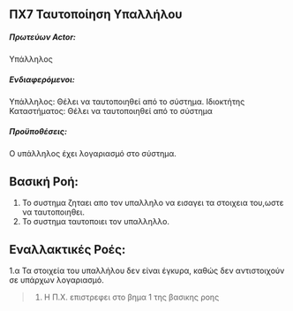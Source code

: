 ΠΧ7 Ταυτοποίηση Υπαλλήλου
---

##### Πρωτεύων Actor:
Υπάλληλος

##### Ενδιαφερόμενοι:
Υπάλληλος: Θέλει να ταυτοποιηθεί από το σύστημα.
Ιδιοκτήτης Καταστήματος: Θέλει να ταυτοποιηθεί από το σύστημα

##### Προϋποθέσεις:
Ο υπάλληλος έχει λογαριασμό στο σύστημα.

## Βασική Ροή:
1. Το συστημα ζηταει απο τον υπαλληλο να εισαγει τα στοιχεια του,ωστε να ταυτοποιηθει.
2. Το συστημα ταυτοποιει τον υπαλληλλο.

## Εναλλακτικές Ροές:
1.α Τα στοιχεία του υπαλλήλου δεν είναι έγκυρα, καθώς δεν αντιστοιχούν σε υπάρχων λογαριασμό.
> 1. Η Π.Χ. επιστρεφει στο βημα 1 της βασικης ροης